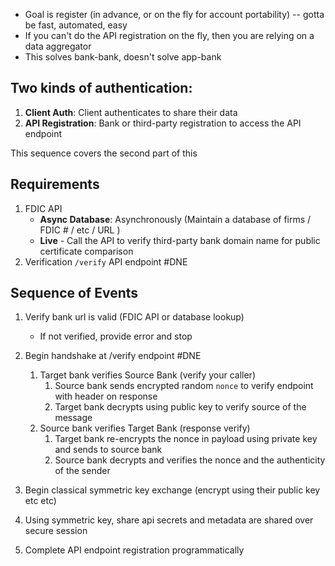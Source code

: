 * Goal is register (in advance, or on the fly for account portability) -- gotta be fast, automated, easy
* If you can't do the API registration on the fly, then you are relying on a data aggregator
* This solves bank-bank, doesn't solve app-bank

## Two kinds of authentication:
1. **Client Auth**: Client authenticates to share their data
2. **API Registration**: Bank or third-party registration to access the API endpoint

This sequence covers the second part of this


## Requirements
1.  FDIC API
	* **Async Database**: Asynchronously (Maintain a database of firms / FDIC # / etc / URL )
	* **Live** - Call the API to verify third-party bank domain name for public certificate comparison
2. Verification `/verify` API endpoint   #DNE


## Sequence of Events
1. Verify bank url is valid (FDIC API or database lookup)
	* If not verified, provide error and stop

2. Begin handshake at /verify endpoint  #DNE 
	1. Target bank verifies Source Bank (verify your caller)
		1. Source bank sends encrypted random `nonce` to verify endpoint with header on response
		2. Target bank decrypts using public key to verify source of the message
	2. Source bank verifies Target Bank (response verify)
		1. Target bank re-encrypts the nonce in payload using private key and sends to source bank
		2. Source bank decrypts and verifies the nonce and the authenticity of the sender

3. Begin classical symmetric key exchange (encrypt using their public key etc etc)

4. Using symmetric key, share api secrets and metadata are shared over secure session

5. Complete API endpoint registration programmatically